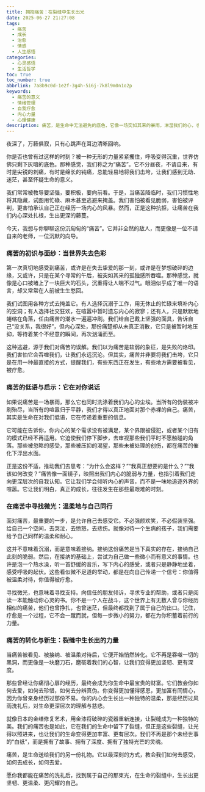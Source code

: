 ```yaml
---
title: 拥抱痛苦：在裂缝中生长出光
date: 2025-06-27 21:27:08
tags:
  - 痛苦
  - 成长
  - 治愈
  - 情感
  - 人生感悟
categories:
  - 心灵感悟
  - 生活哲学
toc: true
toc_number: true
abbrlink: 7a8b9c0d-1e2f-3g4h-5i6j-7k8l9m0n1o2p
keywords:
  - 痛苦的意义
  - 情绪管理
  - 自我疗愈
  - 内心力量
  - 心理健康
description: 痛苦，是生命中无法避免的底色，它像一场突如其来的暴雨，淋湿我们的心，也模糊了前行的方向。然而，正是这些深刻的痛楚，雕刻着我们的灵魂，教会我们如何去爱，如何去珍惜，如何在裂缝中寻觅到光，最终生长出更坚韧、更温柔的自己。这篇文章，想与你一同走过那片阴霾，去感受痛苦背后蕴藏的深意与力量。
---
```


夜深了，万籁俱寂，只有心跳声在耳边清晰回响。

你是否也曾有过这样的时刻？被一种无形的力量紧紧攫住，呼吸变得沉重，世界仿佛只剩下灰暗的底色。那种感觉，我们称之为“痛苦”。它不分昼夜，不请自来，有时是尖锐的刺痛，有时是绵长的钝痛，总能轻易地将我们击垮，让我们感到无助、迷茫，甚至怀疑生命的意义。

我们常常被教导要坚强，要积极，要向前看。于是，当痛苦降临时，我们习惯性地将其隐藏，试图用忙碌、麻木甚至逃避来掩盖。我们害怕被看见脆弱，害怕被评判，更害怕承认自己正在经历一场内心的风暴。然而，正是这种抗拒，让痛苦在我们内心深处扎根，生出更深的藤蔓。

今天，我想与你聊聊这份沉甸甸的“痛苦”。它并非全然的敌人，而更像是一位不请自来的老师，一位沉默的向导。

### 痛苦的初识与面纱：当世界失去色彩

第一次真切地感受到痛苦，或许是在失去挚爱的那一刻，或许是在梦想破碎的边缘，又或许，只是在某个寻常的午后，被突如其来的孤独感所吞噬。那种感觉，就像是心口被堵上了一块巨大的石头，沉重得让人喘不过气。眼泪似乎成了唯一的语言，却又常常在人前被生生憋回。

我们试图用各种方式去掩盖它。有人选择沉溺于工作，用无休止的忙碌来填补内心的空洞；有人选择社交狂欢，在喧嚣中暂时遗忘内心的寂寥；还有人，只是默默地蜷缩在角落，任由痛苦的潮水一遍遍冲刷。我们给自己戴上坚强的面具，告诉自己“没关系，我很好”，但内心深处，那份痛楚却从未真正消散，它只是被暂时地压抑，等待着某个不经意的瞬间，再次汹涌而至。

这种逃避，源于我们对痛苦的误解。我们以为痛苦是软弱的象征，是失败的烙印。我们害怕它会吞噬我们，让我们永远沉沦。但其实，痛苦并非要将我们击垮，它只是在用一种最直接的方式，提醒我们，有些东西正在发生，有些地方需要被看见，被疗愈。

### 痛苦的低语与启示：它在对你说话

如果说痛苦是一场暴雨，那么它也同时洗涤着我们内心的尘埃。当所有的伪装被冲刷殆尽，当所有的喧嚣归于平静，我们才得以真正地面对那个赤裸的自己。痛苦，其实是生命在对我们低语，它在传递着重要的信息。

它可能在告诉你，你内心的某个需求没有被满足，某个界限被侵犯，或者某个旧有的模式已经不再适用。它迫使我们停下脚步，去审视那些我们平时不愿触碰的角落。那些被忽略的感受，那些被压抑的渴望，那些未被处理的创伤，都在痛苦的催化下浮出水面。

正是这份不适，推动我们去思考：“为什么会这样？”“我真正想要的是什么？”“我该如何改变？”痛苦像一面镜子，映照出我们内心的脆弱与力量，也指引着我们走向更深层次的自我认知。它让我们学会倾听内心的声音，而不是一味地追逐外界的喧嚣。它让我们明白，真正的成长，往往发生在那些最艰难的时刻。

### 在痛苦中寻找微光：温柔地与自己同行

面对痛苦，最重要的一步，是允许自己去感受它。不必强颜欢笑，不必假装坚强。给自己一个空间，去哭泣，去愤怒，去悲伤。就像对待一个生病的孩子，我们需要给予自己同样的温柔和耐心。

这并不意味着沉溺，而是意味着接纳。接纳这份痛苦是当下真实的存在，接纳自己此刻的脆弱。然后，在接纳的基础上，尝试为自己做一些微小而有意义的事情。也许是泡一个热水澡，听一首舒缓的音乐，写下内心的感受，或者只是静静地坐着，感受呼吸的起伏。这些看似微不足道的举动，都是在向自己传递一个信号：你值得被温柔对待，你值得被疗愈。

寻找微光，也意味着寻找支持。向信任的朋友倾诉，寻求专业的帮助，或者只是阅读一本能触动你心灵的书。你不是一个人在战斗，这个世界上有无数人曾与你经历相似的痛苦，他们也曾挣扎，也曾迷茫，但最终都找到了属于自己的出口。记住，疗愈是一个过程，它不会一蹴而就，但每一步微小的努力，都在为你积蓄着前行的力量。

### 痛苦的转化与新生：裂缝中生长出的力量

当痛苦被看见、被接纳、被温柔对待后，它便开始悄然转化。它不再是吞噬一切的黑洞，而更像是一块磨刀石，磨砺着我们的心智，让我们变得更加坚韧、更有深度。

那些曾经让你痛彻心扉的经历，最终会成为你生命中最宝贵的财富。它们教会你如何去爱，如何去珍惜，如何去分辨真伪。你变得更加懂得感恩，更加富有同情心，因为你曾亲身经历过那份不易。你的内心会生长出一种独特的温柔，那是经历过风雨洗礼后，对生命更深层次的理解与慈悲。

就像日本的金缮修复艺术，用金漆将破碎的瓷器重新连接，让裂缝成为一种独特的美。我们的痛苦也是如此，它在我们的生命中留下了裂缝，但正是这些裂缝，让光得以照进来，也让我们的生命变得更加丰富、更有层次。我们不再是那个未经世事的“白纸”，而是拥有了故事、拥有了深度、拥有了独特光芒的灵魂。

痛苦，是生命送给我们的另一份礼物。它以最深刻的方式，教会我们如何去感受，如何去成长，如何去爱。

愿你我都能在痛苦的洗礼后，找到属于自己的那束光，在生命的裂缝中，生长出更坚韧、更温柔、更闪耀的自己。